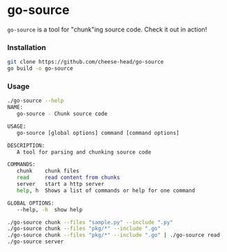 # go-source
`go-source` is a tool for "chunk"ing source code. Check it out in action! 


###  Installation
```bash 
git clone https://github.com/cheese-head/go-source
go build -o go-source
```


### Usage 
```bash
./go-source --help
NAME:
   go-source - Chunk source code

USAGE:
   go-source [global options] command [command options] 

DESCRIPTION:
   A tool for parsing and chunking source code

COMMANDS:
   chunk    chunk files
   read     read content from chunks
   server   start a http server
   help, h  Shows a list of commands or help for one command

GLOBAL OPTIONS:
   --help, -h  show help
```

```bash
./go-source chunk --files "sample.py" --include ".py"
./go-source chunk --files "pkg/*" --include ".go"
./go-source chunk --files "pkg/*" --include ".go" | ./go-source read
./go-source server
```